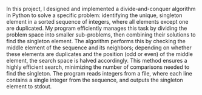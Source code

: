 In this project, I designed and implemented a divide-and-conquer algorithm in Python to solve a specific problem: identifying the unique, singleton element in a sorted sequence of integers, where all elements except one are duplicated. My program efficiently manages this task by dividing the problem space into smaller sub-problems, then combining their solutions to find the singleton element. The algorithm performs this by checking the middle element of the sequence and its neighbors; depending on whether these elements are duplicates and the position (odd or even) of the middle element, the search space is halved accordingly. This method ensures a highly efficient search, minimizing the number of comparisons needed to find the singleton. The program reads integers from a file, where each line contains a single integer from the sequence, and outputs the singleton element to stdout.
